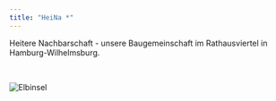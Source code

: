 ```yaml
---
title: "HeiNa *"
---
```


<p class="letterspace">
Heitere Nachbarschaft - unsere Baugemeinschaft im Rathausviertel in Hamburg-Wilhelmsburg.
</p><br>

![Elbinsel](/img/elbinsel.png)
